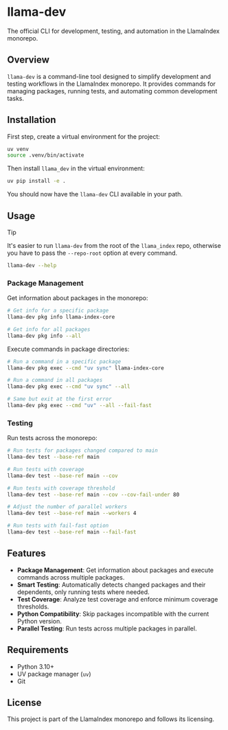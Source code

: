 # llama-dev

The official CLI for development, testing, and automation in the LlamaIndex monorepo.

## Overview

`llama-dev` is a command-line tool designed to simplify development and testing workflows in the LlamaIndex monorepo. It provides commands for managing packages, running tests, and automating common development tasks.

## Installation

First step, create a virtual environment for the project:

```bash
uv venv
source .venv/bin/activate
```

Then install `llama_dev` in the virtual environment:

```bash
uv pip install -e .
```

You should now have the `llama-dev` CLI available in your path.

## Usage

> [!TIP]
> It's easier to run `llama-dev` from the root of the `llama_index` repo,
> otherwise you have to pass the `--repo-root` option at every command.

```bash
llama-dev --help
```

### Package Management

Get information about packages in the monorepo:

```bash
# Get info for a specific package
llama-dev pkg info llama-index-core

# Get info for all packages
llama-dev pkg info --all
```

Execute commands in package directories:

```bash
# Run a command in a specific package
llama-dev pkg exec --cmd "uv sync" llama-index-core

# Run a command in all packages
llama-dev pkg exec --cmd "uv sync" --all

# Same but exit at the first error
llama-dev pkg exec --cmd "uv" --all --fail-fast
```

### Testing

Run tests across the monorepo:

```bash
# Run tests for packages changed compared to main
llama-dev test --base-ref main

# Run tests with coverage
llama-dev test --base-ref main --cov

# Run tests with coverage threshold
llama-dev test --base-ref main --cov --cov-fail-under 80

# Adjust the number of parallel workers
llama-dev test --base-ref main --workers 4

# Run tests with fail-fast option
llama-dev test --base-ref main --fail-fast
```

## Features

- **Package Management**: Get information about packages and execute commands across multiple packages.
- **Smart Testing**: Automatically detects changed packages and their dependents, only running tests where needed.
- **Test Coverage**: Analyze test coverage and enforce minimum coverage thresholds.
- **Python Compatibility**: Skip packages incompatible with the current Python version.
- **Parallel Testing**: Run tests across multiple packages in parallel.

## Requirements

- Python 3.10+
- UV package manager (`uv`)
- Git

## License

This project is part of the LlamaIndex monorepo and follows its licensing.
